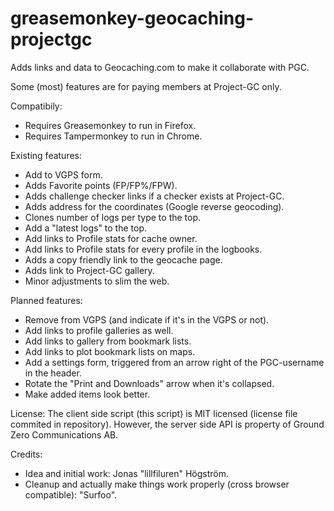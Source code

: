 greasemonkey-geocaching-projectgc
=================================

Adds links and data to Geocaching.com to make it collaborate with PGC.

Some (most) features are for paying members at Project-GC only.

Compatibily:
* Requires Greasemonkey to run in Firefox.
* Requires Tampermonkey to run in Chrome.

Existing features:
* Add to VGPS form.
* Adds Favorite points (FP/FP%/FPW).
* Adds challenge checker links if a checker exists at Project-GC.
* Adds address for the coordinates (Google reverse geocoding).
* Clones number of logs per type to the top.
* Add a "latest logs" to the top.
* Add links to Profile stats for cache owner.
* Add links to Profile stats for every profile in the logbooks.
* Adds a copy friendly link to the geocache page.
* Adds link to Project-GC gallery.
* Minor adjustments to slim the web.

Planned features:
* Remove from VGPS (and indicate if it's in the VGPS or not).
* Add links to profile galleries as well.
* Add links to gallery from bookmark lists.
* Add links to plot bookmark lists on maps.
* Add a settings form, triggered from an arrow right of the PGC-username in the header.
* Rotate the "Print and Downloads" arrow when it's collapsed.
* Make added items look better.

License:
The client side script (this script) is MIT licensed (license file commited in repository). However, the server side API is property of Ground Zero Communications AB.

Credits:
* Idea and initial work: Jonas "lillfiluren" Högström.
* Cleanup and actually make things work properly (cross browser compatible): "Surfoo".
